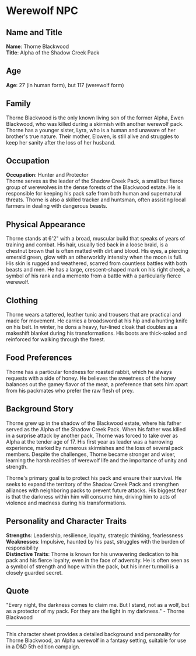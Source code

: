 # Werewolf NPC

## Name and Title
**Name**: Thorne Blackwood  
**Title**: Alpha of the Shadow Creek Pack

## Age
**Age**: 27 (in human form), but 117 (werewolf form)

## Family
Thorne Blackwood is the only known living son of the former Alpha, Ewen Blackwood, who was killed during a skirmish with another werewolf pack. Thorne has a younger sister, Lyra, who is a human and unaware of her brother's true nature. Their mother, Elowen, is still alive and struggles to keep her sanity after the loss of her husband.

## Occupation
**Occupation**: Hunter and Protector  
Thorne serves as the leader of the Shadow Creek Pack, a small but fierce group of werewolves in the dense forests of the Blackwood estate. He is responsible for keeping his pack safe from both human and supernatural threats. Thorne is also a skilled tracker and huntsman, often assisting local farmers in dealing with dangerous beasts.

## Physical Appearance
Thorne stands at 6'2" with a broad, muscular build that speaks of years of training and combat. His hair, usually tied back in a loose braid, is a chestnut brown that is often matted with dirt and blood. His eyes, a piercing emerald green, glow with an otherworldly intensity when the moon is full. His skin is rugged and weathered, scarred from countless battles with both beasts and men. He has a large, crescent-shaped mark on his right cheek, a symbol of his rank and a memento from a battle with a particularly fierce werewolf.

## Clothing
Thorne wears a tattered, leather tunic and trousers that are practical and made for movement. He carries a broadsword at his hip and a hunting knife on his belt. In winter, he dons a heavy, fur-lined cloak that doubles as a makeshift blanket during his transformations. His boots are thick-soled and reinforced for walking through the forest.

## Food Preferences
Thorne has a particular fondness for roasted rabbit, which he always requests with a side of honey. He believes the sweetness of the honey balances out the gamey flavor of the meat, a preference that sets him apart from his packmates who prefer the raw flesh of prey.

## Background Story
Thorne grew up in the shadow of the Blackwood estate, where his father served as the Alpha of the Shadow Creek Pack. When his father was killed in a surprise attack by another pack, Thorne was forced to take over as Alpha at the tender age of 17. His first year as leader was a harrowing experience, marked by numerous skirmishes and the loss of several pack members. Despite the challenges, Thorne became stronger and wiser, learning the harsh realities of werewolf life and the importance of unity and strength.

Thorne's primary goal is to protect his pack and ensure their survival. He seeks to expand the territory of the Shadow Creek Pack and strengthen alliances with neighboring packs to prevent future attacks. His biggest fear is that the darkness within him will consume him, driving him to acts of violence and madness during his transformations.

## Personality and Character Traits
**Strengths**: Leadership, resilience, loyalty, strategic thinking, fearlessness  
**Weaknesses**: Impulsive, haunted by his past, struggles with the burden of responsibility  
**Distinctive Traits**: Thorne is known for his unwavering dedication to his pack and his fierce loyalty, even in the face of adversity. He is often seen as a symbol of strength and hope within the pack, but his inner turmoil is a closely guarded secret.

## Quote
"Every night, the darkness comes to claim me. But I stand, not as a wolf, but as a protector of my pack. For they are the light in my darkness." - Thorne Blackwood

---

This character sheet provides a detailed background and personality for Thorne Blackwood, an Alpha werewolf in a fantasy setting, suitable for use in a D&D 5th edition campaign.